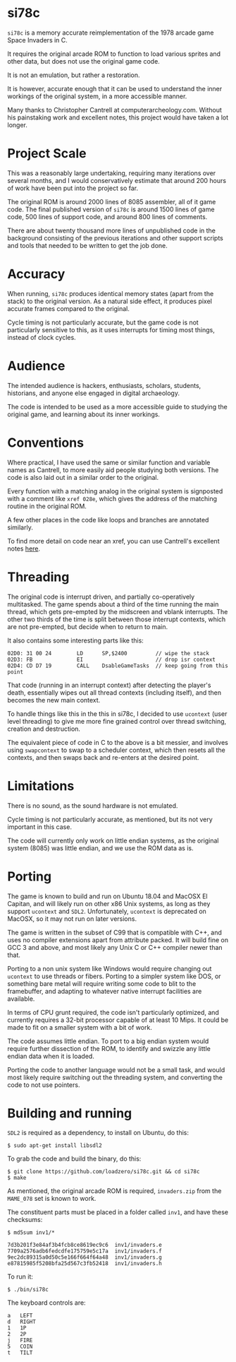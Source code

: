 # si78c

`si78c` is a memory accurate reimplementation of the 1978 arcade game Space Invaders in C.

It requires the original arcade ROM to function to load various sprites and
other data, but does not use the original game code.

It is not an emulation, but rather a restoration.

It is however, accurate enough that it can be used to understand the inner
workings of the original system, in a more accessible manner.

Many thanks to Christopher Cantrell at computerarcheology.com. Without his
painstaking work and excellent notes, this project would have taken a lot
longer.

# Project Scale

This was a reasonably large undertaking, requiring many iterations over several
months, and I would conservatively estimate that around 200 hours of work have
been put into the project so far.

The original ROM is around 2000 lines of 8085 assembler, all of it game code.
The final published version of `si78c` is around 1500 lines of game code, 500
lines of support code, and around 800 lines of comments.

There are about twenty thousand more lines of unpublished code in the
background consisting of the previous iterations and other support scripts
and tools that needed to be written to get the job done.

# Accuracy

When running, `si78c` produces identical memory states (apart from the stack) to
the original version. As a natural side effect, it produces pixel accurate
frames compared to the original.

Cycle timing is not particularly accurate, but the game code is not
particularly sensitive to this, as it uses interrupts for timing most
things, instead of clock cycles.

# Audience

The intended audience is hackers, enthusiasts, scholars, students, historians,
and anyone else engaged in digital archaeology.

The code is intended to be used as a more accessible guide to studying the
original game, and learning about its inner workings.

# Conventions

Where practical, I have used the same or similar function and variable names as
Cantrell, to more easily aid people studying both versions. The code is also
laid out in a similar order to the original.

Every function with a matching analog in the original system is signposted
with a comment like `xref 028e`, which gives the address of the matching routine
in the original ROM.

A few other places in the code like loops and branches are annotated similarly.

To find more detail on code near an xref, you can use Cantrell's
excellent notes [here](https://computerarcheology.com/Arcade/SpaceInvaders/Code.html).

# Threading

The original code is interrupt driven, and partially co-operatively
multitasked. The game spends about a third of the time running the main
thread, which gets pre-empted by the midscreen and vblank interrupts. The other
two thirds of the time is split between those interrupt contexts, which are not
pre-empted, but decide when to return to main.

It also contains some interesting parts like this:

```
02D0: 31 00 24        LD      SP,$2400         // wipe the stack
02D3: FB              EI                       // drop isr context
02D4: CD D7 19        CALL    DsableGameTasks  // keep going from this point
```

That code (running in an interrupt context) after detecting the player's death,
essentially wipes out all thread contexts (including itself), and then becomes
the new main context.

To handle things like this in the this in si78c, I decided to use `ucontext`
(user level threading) to give me more fine grained control over thread
switching, creation and destruction.

The equivalent piece of code in C to the above is a bit messier, and involves
using `swapcontext` to swap to a scheduler context, which then resets all the
contexts, and then swaps back and re-enters at the desired point.

# Limitations

There is no sound, as the sound hardware is not emulated.

Cycle timing is not particularly accurate, as mentioned, but its not very
important in this case.

The code will currently only work on little endian systems, as the original
system (8085) was little endian, and we use the ROM data as is.

# Porting

The game is known to build and run on Ubuntu 18.04 and MacOSX El Capitan, and
will likely run on other x86 Unix systems, as long as they support `ucontext` and
`SDL2`. Unfortunately, `ucontext` is deprecated on MacOSX, so it may not run on
later versions.

The game is written in the subset of C99 that is compatible with C++, and uses
no compiler extensions apart from attribute packed. It will build fine on GCC 3
and above, and most likely any Unix C or C++ compiler newer than that.

Porting to a non unix system like Windows would require changing out `ucontext`
to use threads or fibers. Porting to a simpler system like DOS, or something
bare metal will require writing some code to blit to the framebuffer, and
adapting to whatever native interrupt facilities are available.

In terms of CPU grunt required, the code isn't particularly optimized, and
currently requires a 32-bit processor capable of at least 10 Mips. It could be
made to fit on a smaller system with a bit of work.

The code assumes little endian. To port to a big endian system would require
further dissection of the ROM, to identify and swizzle any little endian data
when it is loaded.

Porting the code to another language would not be a small task, and would most
likely require switching out the threading system, and converting the code to
not use pointers.

# Building and running

`SDL2` is required as a dependency, to install on Ubuntu, do this:

    $ sudo apt-get install libsdl2

To grab the code and build the binary, do this:

    $ git clone https://github.com/loadzero/si78c.git && cd si78c
    $ make

As mentioned, the original arcade ROM is required, `invaders.zip` from the
`MAME_078` set is known to work.

The constituent parts must be placed in a folder called `inv1`, and have
these checksums:

    $ md5sum inv1/*

    7d3b201f3e84af3b4fcb8ce8619ec9c6  inv1/invaders.e
    7709a2576adb6fedcdfe175759e5c17a  inv1/invaders.f
    9ec2dc89315a0d50c5e166f664f64a48  inv1/invaders.g
    e87815985f5208bfa25d567c3fb52418  inv1/invaders.h

To run it:

    $ ./bin/si78c

The keyboard controls are:

    a   LEFT
    d   RIGHT
    1   1P
    2   2P
    j   FIRE
    5   COIN
    t   TILT

